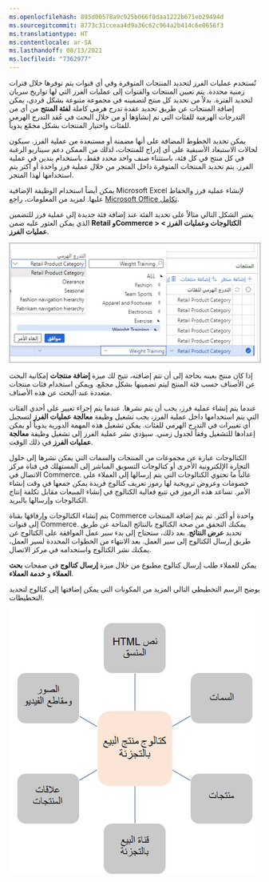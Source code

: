 ```yaml
---
ms.openlocfilehash: 895d00578a9c925b066f0daa1222b671eb29494d
ms.sourcegitcommit: 8773c31cceaa4d9a36c62c964a2b414c6e0656f3
ms.translationtype: HT
ms.contentlocale: ar-SA
ms.lasthandoff: 08/13/2021
ms.locfileid: "7362977"
---
```

تُستخدم عمليات الفرز لتحديد المنتجات المتوفرة وفي أي قنوات يتم توفرها خلال فترات زمنية محددة. يتم تعيين المنتجات والقنوات إلى عمليات الفرز التي لها تواريخ سريان لتحديد الفترة. بدلاً من تحديد كل منتج لتضمينه في مجموعة متنوعة بشكل فردي، يمكن إضافة المنتجات عن طريق تحديد عقدة تدرج هرمي كاملة **لفئة المنتج** من أي من التدرجات الهرمية للفئات التي تم إنشاؤها أو من خلال البحث في عُقد التدرج الهرمي للفئات واختيار المنتجات بشكل مجمّع يدوياً. 

يمكن تحديد الخطوط المضافة على أنها مضمنة أو مستبعدة من عملية الفرز. سيكون لحالات الاستبعاد الأسبقية على أي إدراج للمنتجات، لذلك من الممكن دعم سيناريو الرغبة في كل منتج في كل فئة، باستثناء صنف واحد محدد فقط، باستخدام بندين في عملية الفرز. يتم تحديد المنتجات المتوفرة داخل المتجر من خلال عملية فرز واحدة أو أكثر يتم استخدامها لهذا المتجر. 

يمكن أيضاً استخدام الوظيفة الإضافية Microsoft Excel لإنشاء عملية فرز والحفاظ عليها. لمزيد من المعلومات، راجع [Microsoft Office تكامل](/learn/modules/implement-common-integration-features-finance-ops/2-office/?azure-portal=true). 

يعتبر الشكل التالي مثالاً على تحديد الفئة عند إضافة فئة جديدة إلى عملية فرز للتضمين الذي يمكن العثور عليه ضمن **Retail وCommerce > الكتالوجات وعمليات الفرز > عمليات الفرز**.
 
![ لقطة شاشة لاختيار فئة في صفحة عمليات الفرز.](../media/category-selection-ss.jpg)

إذا كان منتج بعينه بحاجة إلى أن تتم إضافته، تتيح لك ميزة **‏‫إضافة منتجات‬** إمكانية البحث عن الأصناف حسب فئة المنتج ليتم تضمينها بشكل مجمّع. ويمكن استخدام فئات منتجات متعددة عند البحث عن هذه الأصناف. 

عندما يتم إنشاء عملية فرز، يجب أن يتم نشرها. عندما يتم إجراء تغيير على أحدي الفئات التي يتم استخدامها داخل عملية الفرز، يجب تشغيل وظيفة **معالجة عمليات الفرز** لتسجيل أي تغييرات في التدرج الهرمي للفئات. يمكن تشغيل هذه المهمة الدورية يدوياً أو يمكن إعدادها للتشغيل وفقاً لجدول زمني. سيؤدي نشر عملية الفرز إلى تشغيل وظيفة **معالجة عمليات الفرز** في ذلك الوقت.

الكتالوجات عبارة عن مجموعات من المنتجات والسمات التي يمكن نشرها إلى حلول التجارة الإلكترونية الأخرى أو كتالوجات التسويق المباشر إلى المستهلك في قناة مركز الاتصال في Commerce.‬ غالباً ما تحتوي الكتالوجات التي يتم إرسالها إلى العملاء على خصومات وعروض ترويجية لها رموز تعريف كتالوج فريدة يمكن جمعها في وقت إنشاء الأمر. تساعد هذه الرموز في تتبع فعالية الكتالوج في إنشاء المبيعات مقابل تكلفة إنتاج الكتالوجات وإرسالها بالبريد. 

يتم إنشاء الكتالوجات وإرفاقها بقناة Commerce واحدة أو أكثر. ثم يتم إضافة المنتجات إلى قنوات Commerce. يمكنك التحقق من صحة الكتالوج بالنتائج المتاحة عن طريق تحديد **عرض النتائج**. بعد ذلك، ستحتاج إلى بدء سير عمل الموافقة على الكتالوج عن طريق إرسال الكتالوج إلى سير العمل. بعد الانتهاء من الخطوات المحددة لسير العمل، يمكنك نشر الكتالوج واستخدامه في مركز الاتصال. 

يمكن للعملاء طلب إرسال كتالوج مطبوع من خلال ميزة **إرسال كتالوج** في صفحات **بحث العملاء** و **خدمة العملاء**.

يوضح الرسم التخطيطي التالي المزيد من المكونات التي يمكن إضافتها إلى كتالوج لتحديد التخطيطات. 
 

![رسم تخطيطي لبرنامج Dynamics 365 Commerce يوضح مكونات الكتالوج.](../media/catalog-components-c.jpg)

